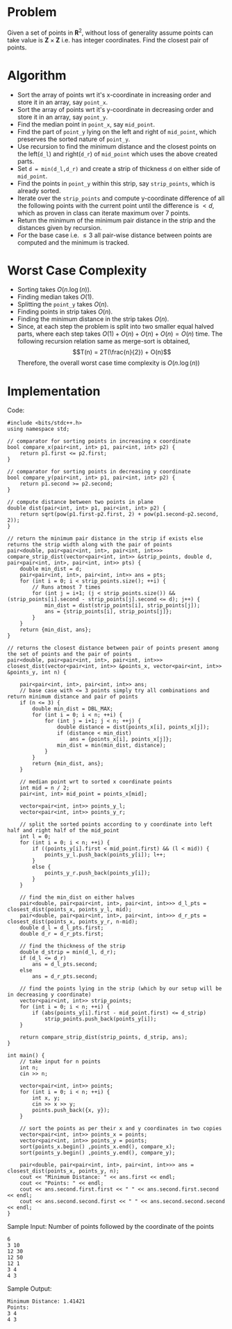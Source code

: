 # Problem
Given a set of points in $\mathbf{R}^2$, without loss of generality assume points can take value is $\mathbf{Z}\times \mathbf{Z}$ i.e. has integer coordinates. Find the closest pair of points.

# Algorithm
- Sort the array of points wrt it's x-coordinate in increasing order and store it in an array, say `point_x`.
- Sort the array of points wrt it's y-coordinate in decreasing order and store it in an array, say `point_y`.
- Find the median point in `point_x`, say `mid_point`.
- Find the part of `point_y` lying on the left and right of `mid_point`, which preserves the sorted nature of `point_y`. 
- Use recursion to find the minimum distance and the closest points on the left(`d_l`) and right(`d_r`) of `mid_point` which uses the above created parts.
- Set `d = min(d_l,d_r)` and create a strip of thickness `d` on either side of `mid_point`.
- Find the points in `point_y` within this strip, say `strip_points`, which is already sorted.
- Iterate over the `strip_points` and compute y-coordinate difference of all the following points with the current point until the difference is $< d$, which as proven in class can iterate maximum over $7$ points.
- Return the minimum of the minimum pair distance in the strip and the distances given by recursion.
- For the base case i.e. $\leq 3$ all pair-wise distance between points are computed and the minimum is tracked.

# Worst Case Complexity
- Sorting takes $O(n.\log(n))$. 
- Finding median takes $O(1)$.
- Splitting the `point_y` takes $O(n)$.
- Finding points in strip takes $O(n)$.
- Finding the minimum distance in the strip takes $O(n)$.
- Since, at each step the problem is split into two smaller equal halved parts, where each step takes $O(1) + O(n) + O(n) + O(n) = O(n)$ time. The following recursion relation same as merge-sort is obtained,
$$T(n) = 2T(\frac{n}{2}) + O(n)$$
Therefore, the overall worst case time complexity is $O(n.\log(n))$

# Implementation
Code:
```
#include <bits/stdc++.h>
using namespace std;

// comparator for sorting points in increasing x coordinate
bool compare_x(pair<int, int> p1, pair<int, int> p2) {
	return p1.first <= p2.first;
}

// comparator for sorting points in decreasing y coordinate
bool compare_y(pair<int, int> p1, pair<int, int> p2) {
	return p1.second >= p2.second;
}

// compute distance between two points in plane
double dist(pair<int, int> p1, pair<int, int> p2) {
	return sqrt(pow(p1.first-p2.first, 2) + pow(p1.second-p2.second, 2));
}

// return the minimum pair distance in the strip if exists else returns the strip width along with the pair of points
pair<double, pair<pair<int, int>, pair<int, int>>> compare_strip_dist(vector<pair<int, int>> &strip_points, double d, pair<pair<int, int>, pair<int, int>> pts) {
	double min_dist = d;
	pair<pair<int, int>, pair<int, int>> ans = pts;
	for (int i = 0; i < strip_points.size(); ++i) {
		// Runs atmost 7 times
		for (int j = i+1; (j < strip_points.size()) && (strip_points[i].second - strip_points[j].second <= d); j++) {
			min_dist = dist(strip_points[i], strip_points[j]);
			ans = {strip_points[i], strip_points[j]};
		}
	}
	return {min_dist, ans};
}

// returns the closest distance between pair of points present among the set of points and the pair of points 
pair<double, pair<pair<int, int>, pair<int, int>>> closest_dist(vector<pair<int, int>> &points_x, vector<pair<int, int>> &points_y, int n) {

	pair<pair<int, int>, pair<int, int>> ans; 
	// base case with <= 3 points simply try all combinations and return minimum distance and pair of points
	if (n <= 3) {
		double min_dist = DBL_MAX;
		for (int i = 0; i < n; ++i) {
			for (int j = i+1; j < n; ++j) {
				double distance = dist(points_x[i], points_x[j]);
				if (distance < min_dist)
					ans = {points_x[i], points_x[j]};
				min_dist = min(min_dist, distance);
			}
		}
		return {min_dist, ans};
	}
	
	// median point wrt to sorted x coordinate points
	int mid = n / 2;
	pair<int, int> mid_point = points_x[mid];
	
	vector<pair<int, int>> points_y_l;
	vector<pair<int, int>> points_y_r;

	// split the sorted points according to y coordinate into left half and right half of the mid_point
	int l = 0;
	for (int i = 0; i < n; ++i) {
		if ((points_y[i].first < mid_point.first) && (l < mid)) {
			points_y_l.push_back(points_y[i]); l++;
		}
		else {
			points_y_r.push_back(points_y[i]);
		}
	}

	// find the min_dist on either halves
	pair<double, pair<pair<int, int>, pair<int, int>>> d_l_pts = closest_dist(points_x, points_y_l, mid);
	pair<double, pair<pair<int, int>, pair<int, int>>> d_r_pts = closest_dist(points_x, points_y_r, n-mid);
	double d_l = d_l_pts.first;
	double d_r = d_r_pts.first;

	// find the thickness of the strip
	double d_strip = min(d_l, d_r);
	if (d_l <= d_r)
		ans = d_l_pts.second;
	else
		ans = d_r_pts.second;

	// find the points lying in the strip (which by our setup will be in decreasing y coordinate)
	vector<pair<int, int>> strip_points;
	for (int i = 0; i < n; ++i) {
		if (abs(points_y[i].first - mid_point.first) <= d_strip)
			strip_points.push_back(points_y[i]);
	}

	return compare_strip_dist(strip_points, d_strip, ans);
}

int main() {
	// take input for n points
	int n;
	cin >> n;

	vector<pair<int, int>> points;
	for (int i = 0; i < n; ++i) {
		int x, y;
		cin >> x >> y;
		points.push_back({x, y});
	}

	// sort the points as per their x and y coordinates in two copies
	vector<pair<int, int>> points_x = points;
	vector<pair<int, int>> points_y = points;
	sort(points_x.begin() ,points_x.end(), compare_x);
	sort(points_y.begin() ,points_y.end(), compare_y);

	pair<double, pair<pair<int, int>, pair<int, int>>> ans = closest_dist(points_x, points_y, n);
	cout << "Minimum Distance: " << ans.first << endl;
	cout << "Points: " << endl;
	cout << ans.second.first.first << " " << ans.second.first.second << endl;
	cout << ans.second.second.first << " " << ans.second.second.second << endl;
}
```
Sample Input: Number of points followed by the coordinate of the points
```
6
3 10
12 30
12 50
12 1
3 4
4 3
```
Sample Output:
```
Minimum Distance: 1.41421
Points: 
3 4
4 3
```
